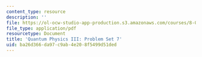 ```yaml
---
content_type: resource
description: ''
file: https://ol-ocw-studio-app-production.s3.amazonaws.com/courses/8-06-quantum-physics-iii-spring-2018/ba26d366da97c9ab4e208f5499d51ded_MIT8_06S18ps7.pdf
file_type: application/pdf
resourcetype: Document
title: 'Quantum Physics III: Problem Set 7'
uid: ba26d366-da97-c9ab-4e20-8f5499d51ded
---
```

